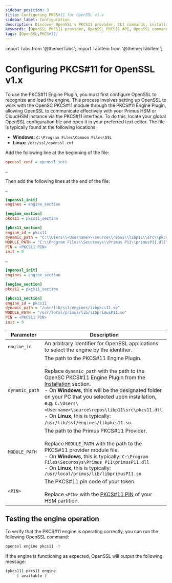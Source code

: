 ```yaml
---
sidebar_position: 3
title: Configuring PKCS#11 for OpenSSL v1.x
sidebar_label: Configuration
description: Discover OpenSSL's PKCS11 provider, CLI commands, installation tips, and troubleshooting. Integrate seamlessly with HSM for enhanced security.
keywords: [OpenSSL PKCS11 provider, OpenSSL PKCS11 API, OpenSSL command line utility (CLI), OpenSSL CLI commands, OpenSSL installation guide, OpenSSL installation troubleshooting, OpenSSL troubleshooting tips, OpenSSL certificate management, OpenSSL certificate creation, OpenSSL certificate renewal, OpenSSL configuration file, OpenSSL configuration options, OpenSSL configuration guide, OpenSSL encryption algorithms, OpenSSL decryption methods, OpenSSL digital signatures, OpenSSL SSL/TLS protocols, OpenSSL SSL/TLS configuration, OpenSSL heartbleed vulnerability, OpenSSL security updates]
tags: [OpenSSL,PKCS#11]
---
```


import Tabs from '@theme/Tabs';
import TabItem from '@theme/TabItem';

# Configuring PKCS#11 for OpenSSL v1.x

To use the PKCS#11 Engine Plugin, you must first configure OpenSSL to recognize and load the engine. This process involves setting up OpenSSL to work with the OpenSC PKCS#11 module through the PKCS#11 Engine Plugin, allowing OpenSSL to communicate effectively with your Primus HSM or CloudHSM instance via the PKCS#11 interface. To do this, locate your global OpenSSL configuration file and open it in your preferred text editor. The file is typically found at the following locations:

- **Windows:** `C:\Program Files\Common Files\SSL`
- **Linux:** `/etc/ssl/openssl.cnf`

Add the following line at the beginning of the file:

```ini
openssl_conf = openssl_init

…
```

Then add the following lines at the end of the file:

<Tabs groupId="os">
<TabItem value="os-windows" label="Windows 11" default>

```ini
…

[openssl_init]
engines = engine_section

[engine_section]
pkcs11 = pkcs11_section

[pkcs11_section]
engine_id = pkcs11
dynamic_path = "C:\\Users\\<Username>\\source\\repos\\libp11\\src\\pkcs11.dll"
MODULE_PATH = "C:\\Program Files\\Securosys\\Primus P11\\primusP11.dll"
PIN = <PKCS11 PIN>
init = 0 
```

</TabItem>

<TabItem value="os-linux" label="Linux">

```ini
…

[openssl_init]
engines = engine_section

[engine_section]
pkcs11 = pkcs11_section

[pkcs11_section]
engine_id = pkcs11
dynamic_path = "/usr/lib/ssl/engines/libpkcs11.so"
MODULE_PATH = "/usr/local/primus/lib/libprimusP11.so"
PIN = <PKCS11 PIN>
init = 0 
```

</TabItem>
</Tabs>

| Parameter | Description |
| --- | --- |
| `engine_id` | An arbitrary identifier for OpenSSL applications to select the engine by the identifier. |
| `dynamic_path` | The path to the PKCS#11 Engine Plugin. <br/><br/>Replace `dynamic_path` with the path to the OpenSC PKCS#11 Engine Plugin from the [Installation](installation.md#pkcs11-engine-plugin) section.<br/>- On **Windows**, this will be the designated folder on your PC that you selected upon installation, e.g. `C:\Users\<Username>\source\repos\libp11\src\pkcs11.dll`.<br/>- On **Linux**, this is typically: `/usr/lib/ssl/engines/libpkcs11.so`. |
| `MODULE_PATH` | The path to the Primus PKCS#11 Provider.<br/><br/>Replace `MODULE_PATH` with the path to the PKCS#11 provider module file.<br/>- On **Windows**, this is typically: `C:\Program Files\Securosys\Primus P11\primusP11.dll`<br/>- On **Linux**, this is typically: `/usr/local/primus/lib/libprimusP11.so`|
| `<PIN>` | The PKCS#11 pin code of your token.<br/><br/>Replace `<PIN>` with the [PKCS#11 PIN](../../../pkcs/Installation/primus_hsm_settings#preparing-the-pkcs11-password-pin) of your HSM partition. |

## Testing the engine operation

To verify that the PKCS#11 engine is operating correctly, you can run the following OpenSSL command:

```bash
openssl engine pkcs11 -t
```

If the engine is functioning as expected, OpenSSL will output the following message:

```bash
(pkcs11) pkcs11 engine
     [ available ]
```

